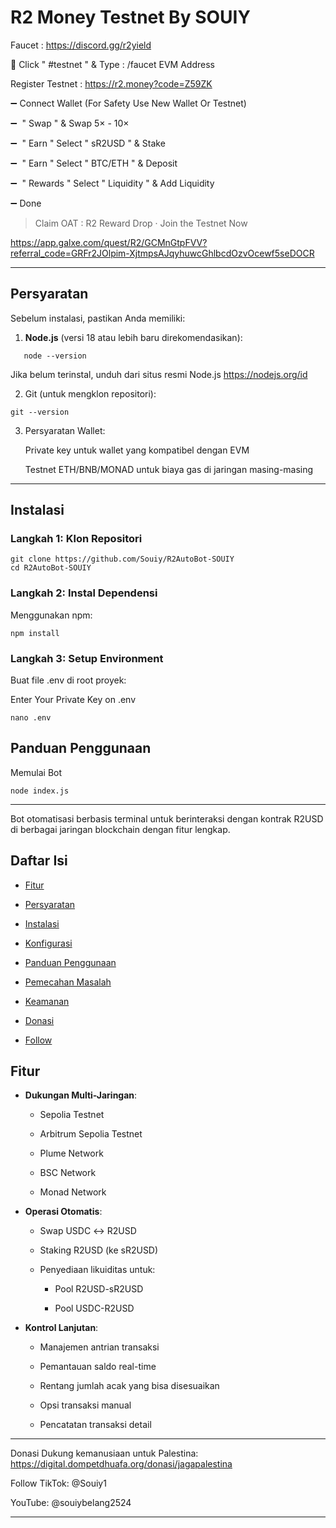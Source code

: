 # R2 Money Testnet By SOUIY

Faucet : https://discord.gg/r2yield

🔸 Click " #testnet " & Type : /faucet EVM Address

Register Testnet : https://r2.money?code=Z59ZK

➖  Connect Wallet (For Safety Use New Wallet Or Testnet) 

➖  " Swap " & Swap 5× - 10×

➖  " Earn " Select " sR2USD " & Stake

➖  " Earn " Select " BTC/ETH " & Deposit

➖  " Rewards " Select " Liquidity " & Add Liquidity

➖ Done


> Claim OAT : R2 Reward Drop · Join the Testnet Now 

https://app.galxe.com/quest/R2/GCMnGtpFVV?referral_code=GRFr2JOlpim-XjtmpsAJqyhuwcGhlbcdOzvOcewf5seDOCR

---

## Persyaratan

Sebelum instalasi, pastikan Anda memiliki:

1. **Node.js** (versi 18 atau lebih baru direkomendasikan):
```
   node --version
```
Jika belum terinstal, unduh dari situs resmi Node.js https://nodejs.org/id

2. Git (untuk mengklon repositori):
```
git --version
```

3. Persyaratan Wallet:

	Private key untuk wallet yang kompatibel dengan EVM

	Testnet ETH/BNB/MONAD untuk biaya gas di jaringan masing-masing


---


## Instalasi

### Langkah 1: Klon Repositori
```
git clone https://github.com/Souiy/R2AutoBot-SOUIY
cd R2AutoBot-SOUIY
```
### Langkah 2: Instal Dependensi

Menggunakan npm:
```
npm install
```
### Langkah 3: Setup Environment

Buat file .env di root proyek:

Enter Your Private Key on .env
```
nano .env
```
## Panduan Penggunaan

Memulai Bot

```
node index.js
```
---
Bot otomatisasi berbasis terminal untuk berinteraksi dengan kontrak R2USD di berbagai jaringan blockchain dengan fitur lengkap.

## Daftar Isi

- [Fitur](#fitur)

- [Persyaratan](#persyaratan)

- [Instalasi](#instalasi)

- [Konfigurasi](#konfigurasi)

- [Panduan Penggunaan](#panduan-penggunaan)

- [Pemecahan Masalah](#pemecahan-masalah)

- [Keamanan](#keamanan)

- [Donasi](#donasi)

- [Follow](#follow)


## Fitur

- **Dukungan Multi-Jaringan**:

  - Sepolia Testnet

  - Arbitrum Sepolia Testnet

  - Plume Network

  - BSC Network

  - Monad Network

- **Operasi Otomatis**:

  - Swap USDC ↔ R2USD

  - Staking R2USD (ke sR2USD)

  - Penyediaan likuiditas untuk:

    - Pool R2USD-sR2USD

    - Pool USDC-R2USD

- **Kontrol Lanjutan**:

  - Manajemen antrian transaksi

  - Pemantauan saldo real-time

  - Rentang jumlah acak yang bisa disesuaikan

  - Opsi transaksi manual

  - Pencatatan transaksi detail

---

Donasi
Dukung kemanusiaan untuk Palestina:
https://digital.dompetdhuafa.org/donasi/jagapalestina

Follow
TikTok: @Souiy1

YouTube: @souiybelang2524

---


